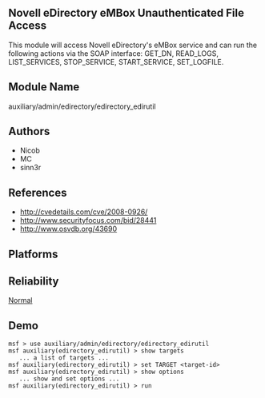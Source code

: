 ## Novell eDirectory eMBox Unauthenticated File Access

This module will access Novell eDirectory's eMBox service 
and can run the following actions via the SOAP interface: 
GET_DN, READ_LOGS, LIST_SERVICES, STOP_SERVICE, 
START_SERVICE, SET_LOGFILE.


## Module Name
auxiliary/admin/edirectory/edirectory_edirutil

## Authors
* Nicob
* MC
* sinn3r


## References
* http://cvedetails.com/cve/2008-0926/
* http://www.securityfocus.com/bid/28441
* http://www.osvdb.org/43690




## Platforms


## Reliability
[Normal](https://github.com/rapid7/metasploit-framework/wiki/Exploit-Ranking)

## Demo

```
msf > use auxiliary/admin/edirectory/edirectory_edirutil
msf auxiliary(edirectory_edirutil) > show targets
   ... a list of targets ...
msf auxiliary(edirectory_edirutil) > set TARGET <target-id>
msf auxiliary(edirectory_edirutil) > show options
   ... show and set options ...
msf auxiliary(edirectory_edirutil) > run
```
    
    